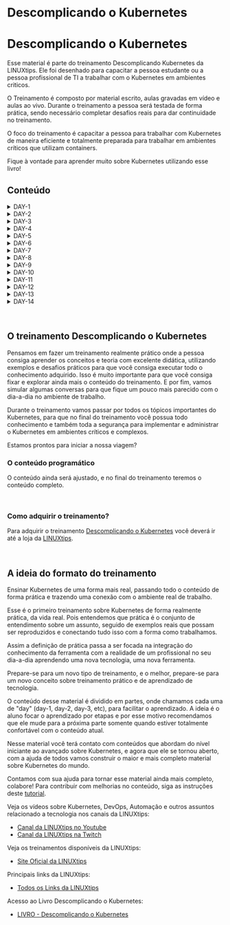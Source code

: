 # Descomplicando o Kubernetes

# Descomplicando o Kubernetes

Esse material é parte do treinamento Descomplicando Kubernetes da LINUXtips. Ele foi desenhado para capacitar a pessoa estudante ou a pessoa profissional de TI a trabalhar com o Kubernetes em ambientes criticos.

O Treinamento é composto por material escrito, aulas gravadas em vídeo e aulas ao vivo. Durante o treinamento a pessoa será testada de forma prática, sendo necessário completar desafios reais para dar continuidade no treinamento.

O foco do treinamento é capacitar a pessoa para trabalhar com Kubernetes de maneira eficiente e totalmente preparada para trabalhar em ambientes críticos que utilizam containers.

Fique à vontade para aprender muito sobre Kubernetes utilizando esse livro!

## Conteúdo

<details>
<summary>DAY-1</summary>

- [DAY-1](day-1/README.md#day-1)
  - [O quê preciso saber antes de começar?](day-1/README.md#o-quê-preciso-saber-antes-de-começar)
  - [Inicio da aula do Day-1](day-1/README.md#inicio-da-aula-do-day-1)
    - [Qual a distro GNU/Linux que devo usar?](day-1/README.md#qual-a-distro-gnu/linux-que-devo-usar?)
    - [Alguns sites que devemos visitar](day-1/README.md#alguns-sites-que-devemos-visitar)
    - [O Container Engine](day-1/README.md#o-container-engine)
    - [OCI - Open Container Initiative](day-1/README.md#oci---open-container-initiative)
    - [O Container Runtime](day-1/README.md#o-container-runtime)
    - [O que é o Kubernetes?](day-1/README.md#o-que-é-o-kubernetes?)
      - [Arquitetura do k8s](day-1/README.md#arquitetura-do-k8s)
    - [Instalando e customizando o Kubectl](day-1/README.md#instalando-e-customizando-o-kubectl)
      - [Instalação do Kubectl no GNU/Linux](day-1/README.md#instalação-do-kubectl-no-gnu/linux)
      - [Instalação do Kubectl no MacOS](day-1/README.md#instalação-do-kubectl-no-macos)
      - [Instalação do Kubectl no Windows](day-1/README.md#instalação-do-kubectl-no-windows)
      - [Customizando o kubectl](day-1/README.md#customizando-o-kubectl)
      - [Auto-complete do kubectl](day-1/README.md#auto-complete-do-kubectl)
      - [Criando um alias para o kubectl](day-1/README.md#criando-um-alias-para-o-kubectl)
    - [Criando um cluster Kubernetes](day-1/README.md#criando-um-cluster-kubernetes)
      - [Criando o cluster em sua máquina local](day-1/README.md#criando-o-cluster-em-sua-máquina-local)
        - [Minikube](day-1/README.md#minikube)
          - [Requisitos básicos para o Minikube](day-1/README.md#requisitos-básicos-para-o-minikube)
          - [Instalação do Minikube no GNU/Linux](day-1/README.md#instalação-do-minikube-no-gnu/linux)
          - [Instalação do Minikube no MacOS](day-1/README.md#instalação-do-minikube-no-macos)
          - [Instalação do Minikube no Microsoft Windows](day-1/README.md#instalação-do-minikube-no-microsoft-windows)
          - [Iniciando, parando e excluindo o Minikube](day-1/README.md#iniciando,-parando-e-excluindo-o-minikube)
          - [Ver detalhes sobre o cluster](day-1/README.md#ver-detalhes-sobre-o-cluster)
          - [Descobrindo o endereço do Minikube](day-1/README.md#descobrindo-o-endereço-do-minikube)
          - [Acessando a máquina do Minikube via SSH](day-1/README.md#acessando-a-máquina-do-minikube-via-ssh)
          - [Dashboard do Minikube](day-1/README.md#dashboard-do-minikube)
          - [Logs do Minikube](day-1/README.md#logs-do-minikube)
          - [Remover o cluster](day-1/README.md#remover-o-cluster)
        - [Kind](day-1/README.md#kind)
          - [Instalação no GNU/Linux](day-1/README.md#instalação-no-gnu/linux)
          - [Instalação no MacOS](day-1/README.md#instalação-no-macos)
          - [Instalação no Windows](day-1/README.md#instalação-no-windows)
          - [Instalação no Windows via Chocolatey](day-1/README.md#instalação-no-windows-via-chocolatey)
          - [Criando um cluster com o Kind](day-1/README.md#criando-um-cluster-com-o-kind)
          - [Criando um cluster com múltiplos nós locais com o Kind](day-1/README.md#criando-um-cluster-com-múltiplos-nós-locais-com-o-kind)
    - [Primeiros passos no k8s](day-1/README.md#primeiros-passos-no-k8s)
      - [Verificando os namespaces e pods](day-1/README.md#verificando-os-namespaces-e-pods)
      - [Executando nosso primeiro pod no k8s](day-1/README.md#executando-nosso-primeiro-pod-no-k8s)
      - [Expondo o pod e criando um Service](day-1/README.md#expondo-o-pod-e-criando-um-service)
    - [Limpando tudo e indo para casa](day-1/README.md#limpando-tudo-e-indo-para-casa)

</details>

<details>
<summary>DAY-2</summary>

- [DAY-2](day-2/README.md#day-2)
  - [O que iremos ver hoje?](day-2/README.md#o-que-iremos-ver-hoje)
    - [O que é um Pod?](o-que-e-um-pod?)
    - [Criando um Pod](day-2/README.md#criando-um-pod)
    - [Visualizando detalhes sobre os Pods](day-2/README.md#visualizando-detalhes-sobre-os-pods)
    - [Removendo um Pod](day-2/README.md#removendo-um-pod)
    - [Criando um Pod através de um arquivo YAML](day-2/README.md#criando-um-pod-atraves-de-um-arquivo-yaml)
    - [Visualizando os logs do Pod](day-2/README.md#visualizando-os-logs-do-pod)
    - [Criando um Pod com mais de um container](day-2/README.md#criando-um-pod-com-mais-de-um-container)
  - [Os comandos `attach` e `exec`](day-2/README.md#os-comandos-attach-e-exec)
  - [Criando um container com limites de memória e CPU](day-2/README.md#criando-um-container-com-limites-de-memoria-e-cpu)
  - [Adicionando um volume EmptyDir no Pod](day-2/README.md#adicionando-um-volume-emptydir-no-pod)

</details>

<details>
<summary>DAY-3</summary>

- [DAY-3](day-3/README.md#day-3)
  - [Inicio da aula do Day-3](day-3/README.md#inicio-da-aula-do-day-3)
  - [O que iremos ver hoje?](day-3/README.md#o-que-iremos-ver-hoje)
  - [O que é um Deployment?](day-3/README.md#o-que-é-um-deployment)
    - [Como criar um Deployment?](day-3/README.md#como-criar-um-deployment)
      - [O que cada parte do arquivo significa?](day-3/README.md#o-que-cada-parte-do-arquivo-significa)
    - [Como aplicar o Deployment?](day-3/README.md#como-aplicar-o-deployment)
    - [Como verificar os Pods que o Deployment está gerenciando?](day-3/README.md#como-verificar-os-pods-que-o-deployment-está-gerenciando)
    - [Como verificar o ReplicaSet que o Deployment está gerenciando?](day-3/README.md#como-verificar-o-replicaset-que-o-deployment-está-gerenciando)
    - [Como verificar os detalhes do Deployment?](day-3/README.md#como-verificar-os-detalhes-do-deployment)
    - [Como atualizar o Deployment?](day-3/README.md#como-atualizar-o-deployment)
    - [E qual é a estratégia de atualização padrão do Deployment?](day-3/README.md#e-qual-é-a-estratégia-de-atualização-padrão-do-deployment)
    - [As estratégias de atualização do Deployment](day-3/README.md#as-estratégias-de-atualização-do-deployment)
      - [Estratégia RollingUpdate](day-3/README.md#estratégia-rollingupdate)
      - [Estratégia Recreate](day-3/README.md#estratégia-recreate)
      - [Fazendo o rollback de uma atualização](day-3/README.md#fazendo-o-rollback-de-uma-atualização)
    - [Removendo um Deployment](day-3/README.md#removendo-um-deployment)
  - [Conclusão](day-3/README.md#conclusão)

</details>

<details>
<summary>DAY-4</summary>

- [DAY-4](day-4/README.md)
- [Inicio da aula do Day-4](day-4/README.md#inicio-da-aula-do-day-4)
- [O que iremos ver hoje?](day-4/README.md#o-que-iremos-ver-hoje)
  - [ReplicaSet](day-4/README.md#replicaset)
    - [O Deployment e o ReplicaSet](day-4/README.md#o-deployment-e-o-replicaset)
    - [Criando um ReplicaSet](day-4/README.md#criando-um-replicaset)
    - [Apagando o ReplicaSet](day-4/README.md#apagando-o-replicaset)
  - [O DaemonSet](day-4/README.md#o-daemonset)
    - [Criando um DaemonSet](day-4/README.md#criando-um-daemonset)
    - [Criando um DaemonSet utilizando o comando kubectl create](day-4/README.md#criando-um-daemonset-utilizando-o-comando-kubectl-create)
    - [Aumentando um node no cluster](day-4/README.md#aumentando-um-node-no-cluster)
    - [Removendo um DaemonSet](day-4/README.md#removendo-um-daemonset)
  - [As Probes do Kubernetes](day-4/README.md#as-probes-do-kubernetes)
    - [O que são as Probes?](day-4/README.md#o-que-sao-as-probes)
    - [Liveness Probe](day-4/README.md#liveness-probe)
    - [Readiness Probe](day-4/README.md#readiness-probe)
    - [Startup Probe](day-4/README.md#startup-probe)
  - [A sua lição de casa](day-4/README.md#a-sua-licao-de-casa)
- [Final do Day-4](day-4/README.md#final-do-day-4)

</details>

<details>
<summary>DAY-5</summary>

- [DAY-5](day-5/README.md#day-5)
- [Conteúdo do Day-5](day-5/README.md#conteúdo-do-day-5)
- [Inicio da aula do Day-5](day-5/README.md#inicio-da-aula-do-day-5)
  - [O que iremos ver hoje?](day-5/README.md#o-que-iremos-ver-hoje)
  - [Instalação de um cluster Kubernetes](day-5/README.md#instalação-de-um-cluster-kubernetes)
    - [O que é um cluster Kubernetes?](day-5/README.md#o-que-é-um-cluster-kubernetes)
    - [Formas de instalar o Kubernetes](day-5/README.md#formas-de-instalar-o-kubernetes)
    - [Criando um cluster Kubernetes com o kubeadm](day-5/README.md#criando-um-cluster-kubernetes-com-o-kubeadm)
      - [Instalando o kubeadm](day-5/README.md#instalando-o-kubeadm)
      - [Desativando o uso do swap no sistema](day-5/README.md#desativando-o-uso-do-swap-no-sistema)
      - [Carregando os módulos do kernel](day-5/README.md#carregando-os-módulos-do-kernel)
      - [Configurando parâmetros do sistema](day-5/README.md#configurando-parâmetros-do-sistema)
      - [Instalando os pacotes do Kubernetes](day-5/README.md#instalando-os-pacotes-do-kubernetes)
      - [Instalando o Docker e o containerd](day-5/README.md#instalando-o-docker-e-o-containerd)
      - [Configurando o containerd](day-5/README.md#configurando-o-containerd)
      - [Habilitando o serviço do kubelet](day-5/README.md#habilitando-o-serviço-do-kubelet)
      - [Configurando as portas](day-5/README.md#configurando-as-portas)
      - [Iniciando o cluster](day-5/README.md#iniciando-o-cluster)
      - [Entendendo o arquivo admin.conf](day-5/README.md#entendendo-o-arquivo-adminconf)
      - [Instalando o Weave Net](day-5/README.md#instalando-o-weave-net)
      - [O que é o CNI?](day-5/README.md#o-que-é-o-cni)
    - [Visualizando detalhes dos nodes](day-5/README.md#visualizando-detalhes-dos-nodes)
  - [A sua lição de casa](day-5/README.md#a-sua-lição-de-casa)
- [Final do Day-5](day-5/README.md#final-do-day-5)

</details>

<details>
<summary>DAY-6</summary>

- [DAY-6](day-6/README.md#day-6)
  - [Conteúdo do Day-6](day-6/README.md#conteúdo-do-day-6)
  - [Inicio da aula do Day-6](day-6/README.md#inicio-da-aula-do-day-6)
    - [O que iremos ver hoje?](day-6/README.md#o-que-iremos-ver-hoje)
      - [O que são volumes?](day-6/README.md#o-que-são-volumes)
        - [EmpytDir](day-6/README.md#empytdir)
        - [Storage Class](day-6/README.md#storage-class)
        - [PV - Persistent Volume](day-6/README.md#pv---persistent-volume)
        - [PVC - Persistent Volume Claim](day-6/README.md#pvc---persistent-volume-claim)
    - [A sua lição de casa](day-6/README.md#a-sua-lição-de-casa)
  - [Final do Day-6](day-6/README.md#final-do-day-6)

</details>

<details>
<summary>DAY-7</summary>

- [DAY-7](day-7/README.md#day-7)
- [Conteúdo do Day-7](day-7/README.md#conteúdo-do-day-7)
  - [O que iremos ver hoje?](day-7/README.md#o-que-iremos-ver-hoje)
    - [O que é um StatefulSet?](day-7/README.md#o-que-é-um-statefulset)
      - [Quando usar StatefulSets?](day-7/README.md#quando-usar-statefulsets)
      - [E como ele funciona?](day-7/README.md#e-como-ele-funciona)
      - [O StatefulSet e os volumes persistentes](day-7/README.md#o-statefulset-e-os-volumes-persistentes)
      - [O StatefulSet e o Headless Service](day-7/README.md#o-statefulset-e-o-headless-service)
      - [Criando um StatefulSet](day-7/README.md#criando-um-statefulset)
      - [Excluindo um StatefulSet](day-7/README.md#excluindo-um-statefulset)
      - [Excluindo um Headless Service](day-7/README.md#excluindo-um-headless-service)
      - [Excluindo um PVC](day-7/README.md#excluindo-um-pvc)
    - [Services](day-7/README.md#services)
      - [Tipos de Services](day-7/README.md#tipos-de-services)
      - [Como os Services funcionam](day-7/README.md#como-os-services-funcionam)
      - [Os Services e os Endpoints](day-7/README.md#os-services-e-os-endpoints)
      - [Criando um Service](day-7/README.md#criando-um-service)
        - [ClusterIP](day-7/README.md#clusterip)
        - [ClusterIP](day-7/README.md#clusterip-1)
        - [LoadBalancer](day-7/README.md#loadbalancer)
        - [ExternalName](day-7/README.md#externalname)
      - [Verificando os Services](day-7/README.md#verificando-os-services)
      - [Verificando os Endpoints](day-7/README.md#verificando-os-endpoints)
      - [Removendo um Service](day-7/README.md#removendo-um-service)
  - [A sua lição de casa](day-7/README.md#a-sua-lição-de-casa)
- [Final do Day-7](day-7/README.md#final-do-day-7)
</details>


<details>
<summary>DAY-8</summary>

- [Descomplicando o Kubernetes](day-8/README.md#descomplicando-o-kubernetes)
  - [DAY-8](day-8/README.md#day-8)
    - [Conteúdo do Day-8](day-8/README.md#conteúdo-do-day-8)
    - [O que iremos ver hoje?](day-8/README.md#o-que-iremos-ver-hoje)
      - [O que são Secrets?](day-8/README.md#o-que-são-secrets)
        - [Como os Secrets funcionam](day-8/README.md#como-os-secrets-funcionam)
        - [Tipos de Secrets](day-8/README.md#tipos-de-secrets)
        - [Antes de criar um Secret, o Base64](day-8/README.md#antes-de-criar-um-secret-o-base64)
        - [Criando nosso primeiro Secret](day-8/README.md#criando-nosso-primeiro-secret)
        - [Usando o nosso primeiro Secret](day-8/README.md#usando-o-nosso-primeiro-secret)
        - [Criando um Secret para armazenar credenciais Docker](day-8/README.md#criando-um-secret-para-armazenar-credenciais-docker)
        - [Criando um Secret TLS](day-8/README.md#criando-um-secret-tls)
      - [ConfigMaps](day-8/README.md#configmaps)
  - [Final do Day-8](day-8/README.md#final-do-day-8)
  - 
</details>

<details>
<summary>DAY-9</summary>

- [Descomplicando o Kubernetes](day-9/README.md#descomplicando-o-kubernetes)
  - [DAY-9: Descomplicando o Ingress no Kubernetes](day-9/README.md#day-9-descomplicando-o-ingress-no-kubernetes)
  - [Conteúdo do Day-9](day-9/README.md#conteúdo-do-day-9)
  - [O que iremos ver hoje?](day-9/README.md#o-que-iremos-ver-hoje)
    - [Conteúdo do Day-9](day-9/README.md#conteúdo-do-day-9-1)
- [O Que é o Ingress?](day-9/README.md#o-que-é-o-ingress)
  - [Teoria: O que é Ingress?](day-9/README.md#teoria-o-que-é-ingress)
  - [Prática: Mãos à Obra](day-9/README.md#prática-mãos-à-obra)
    - [Criando um Serviço Simples](day-9/README.md#criando-um-serviço-simples)
- [Seção 2: Componentes do Ingress](day-9/README.md#seção-2-componentes-do-ingress)
  - [Introdução](day-9/README.md#introdução)
  - [Teoria: Componentes Chave](day-9/README.md#teoria-componentes-chave)
    - [Ingress Controller](day-9/README.md#ingress-controller)
    - [Ingress Resources](day-9/README.md#ingress-resources)
    - [Annotations e Customizations](day-9/README.md#annotations-e-customizations)
  - [Prática: Montando o Quebra-Cabeça](day-9/README.md#prática-montando-o-quebra-cabeça)
    - [Instalando um Nginx Ingress Controller](day-9/README.md#instalando-um-nginx-ingress-controller)
      - [Instalando o Nginx Ingress Controller no Kind](day-9/README.md#instalando-o-nginx-ingress-controller-no-kind)
        - [Introdução](day-9/README.md#introdução-1)
        - [Criando o Cluster com Configurações Especiais](day-9/README.md#criando-o-cluster-com-configurações-especiais)
        - [Instalando um Ingress Controller](day-9/README.md#instalando-um-ingress-controller)
    - [Criando um Recurso de Ingress](day-9/README.md#criando-um-recurso-de-ingress)
    - [Annotations para Customização](day-9/README.md#annotations-para-customização)
- [Seção 3: Configurando Rotas](day-9/README.md#seção-3-configurando-rotas)
  - [Introdução](day-9/README.md#introdução-2)
  - [Teoria: O Que São Rotas?](day-9/README.md#teoria-o-que-são-rotas)
  - [Prática: Configurando Rotas Simples](day-9/README.md#prática-configurando-rotas-simples)
  - [Prática: Configurando Rotas Avançadas](day-9/README.md#prática-configurando-rotas-avançadas)

</details>

<details>
<summary>DAY-10</summary>

- [Descomplicando o Kubernetes](day-10/README.md#descomplicando-o-kubernetes)
  - [DAY-10: Descomplicando Ingress com TLS, Labels, Annotations e o Cert-manager](day-10/README.md#day-10-descomplicando-ingress-com-tls-labels-annotations-e-o-cert-manager)
    - [Conteúdo do Day-10](day-10/README.md#conteúdo-do-day-10)
        - [O que iremos ver hoje?](day-10/README.md#o-que-iremos-ver-hoje)
- [O que é o Cert-Manager?](day-10/README.md#o-que-é-o-cert-manager)
    - [Instalando e configurando o Cert-Manager](day-10/README.md#instalando-e-configurando-o-cert-manager)
    - [Configurando o Ingress para usar o Cert-Manager e ter o HTTPS](day-10/README.md#configurando-o-ingress-para-usar-o-cert-manager-e-ter-o-https)
- [O que são os Annotations e as Labels no Kubernetes?](day-10/README.md#o-que-são-os-annotations-e-as-labels-no-kubernetes)
    - [Explorando um pouco mais as Labels](day-10/README.md#explorando-um-pouco-mais-as-labels)
    - [Explorando as Annotations no Kubernetes](day-10/README.md#explorando-as-annotations-no-kubernetes)
    - [Adicionando Autenticação ao Ingress](day-10/README.md#adicionando-autenticação-ao-ingress)
    - [Configurando Affinity Cookie no Ingress](day-10/README.md#configurando-affinity-cookie-no-ingress)
    - [Configurando Upsream Hashing no Ingress](day-10/README.md#configurando-upsream-hashing-no-ingress)
    - [Canary Deployments com o Ingress no Kubernetes](day-10/README.md#canary-deployments-com-o-ingress-no-kubernetes)
    - [Limitando requisições as nossas aplicações com o Ingress](day-10/README.md#limitando-requisições-as-nossas-aplicações-com-o-ingress)
- [Final do Day-10](day-10/README.md#final-do-day-10)

</details>

<details>
<summary>DAY-11</summary>

- [Descomplicando o Kubernetes](day-11/README.md#descomplicando-o-kubernetes)
  - [DAY-11](day-11/README.md#day-11)
  - [Conteúdo do Day-11](day-11/README.md#conteúdo-do-day-11)
    - [Início da aula do Day-11](day-11/README.md#início-da-aula-do-day-11)
      - [O que iremos ver hoje?](day-11/README.md#o-que-iremos-ver-hoje)
      - [Introdução ao Horizontal Pod Autoscaler (HPA)](day-11/README.md#introdução-ao-horizontal-pod-autoscaler-hpa)
      - [Como o HPA Funciona?](day-11/README.md#como-o-hpa-funciona)
  - [Introdução ao Metrics Server](day-11/README.md#introdução-ao-metrics-server)
    - [Por que o Metrics Server é importante para o HPA?](day-11/README.md#por-que-o-metrics-server-é-importante-para-o-hpa)
    - [Instalando o Metrics Server](day-11/README.md#instalando-o-metrics-server)
      - [No Amazon EKS e na maioria dos clusters Kubernetes](day-11/README.md#no-amazon-eks-e-na-maioria-dos-clusters-kubernetes)
      - [No Minikube:](day-11/README.md#no-minikube)
      - [No KinD (Kubernetes in Docker):](day-11/README.md#no-kind-kubernetes-in-docker)
      - [Verificando a Instalação do Metrics Server](day-11/README.md#verificando-a-instalação-do-metrics-server)
      - [Obtendo Métricas](day-11/README.md#obtendo-métricas)
    - [Criando um HPA](day-11/README.md#criando-um-hpa)
    - [Exemplos Práticos com HPA](day-11/README.md#exemplos-práticos-com-hpa)
      - [Autoscaling com base na utilização de CPU](day-11/README.md#autoscaling-com-base-na-utilização-de-cpu)
      - [Autoscaling com base na utilização de Memória](day-11/README.md#autoscaling-com-base-na-utilização-de-memória)
      - [Configuração Avançada de HPA: Definindo Comportamento de Escalonamento](day-11/README.md#configuração-avançada-de-hpa-definindo-comportamento-de-escalonamento)
      - [ContainerResource](day-11/README.md#containerresource)
      - [Detalhes do Algoritmo de Escalonamento](day-11/README.md#detalhes-do-algoritmo-de-escalonamento)
      - [Configurações Avançadas e Uso Prático](day-11/README.md#configurações-avançadas-e-uso-prático)
      - [Integrando HPA com Prometheus para Métricas Customizadas](day-11/README.md#integrando-hpa-com-prometheus-para-métricas-customizadas)
    - [A sua lição de casa](day-11/README.md#a-sua-lição-de-casa)
    - [Final do Day-11](day-11/README.md#final-do-day-11)

</details>


<details>
<summary>DAY-12</summary>

- [Descomplicando o Kubernetes](day-12/README.md#descomplicando-o-kubernetes)
  - [DAY-12: Dominando Taints e Tolerations](day-12/README.md#day-12-dominando-taints-e-tolerations)
  - [Conteúdo do Day-12](day-12/README.md#conteúdo-do-day-12)
    - [Introdução](day-12/README.md#introdução)
    - [O que são Taints e Tolerations?](day-12/README.md#o-que-são-taints-e-tolerations)
    - [Por que usar Taints e Tolerations?](day-12/README.md#por-que-usar-taints-e-tolerations)
    - [Anatomia de um Taint](day-12/README.md#anatomia-de-um-taint)
    - [Anatomia de uma Toleration](day-12/README.md#anatomia-de-uma-toleration)
    - [Aplicando Taints](day-12/README.md#aplicando-taints)
    - [Configurando Tolerations](day-12/README.md#configurando-tolerations)
    - [Cenários de Uso](day-12/README.md#cenários-de-uso)
      - [Isolamento de Workloads](day-12/README.md#isolamento-de-workloads)
      - [Nodes especializados](day-12/README.md#nodes-especializados)
      - [Evacuação e Manutenção de Nodes](day-12/README.md#evacuação-e-manutenção-de-nodes)
    - [Combinando Taints e Tolerations com Affinity Rules](day-12/README.md#combinando-taints-e-tolerations-com-affinity-rules)
    - [Exemplos Práticos](day-12/README.md#exemplos-práticos)
      - [Exemplo 1: Isolamento de Workloads](day-12/README.md#exemplo-1-isolamento-de-workloads)
      - [Exemplo 2: Utilizando Hardware Especializado](day-12/README.md#exemplo-2-utilizando-hardware-especializado)
      - [Exemplo 3: Manutenção de Nodes](day-12/README.md#exemplo-3-manutenção-de-nodes)
    - [O que são Selectors?](day-12/README.md#o-que-são-selectors)
    - [Tipos de Selectors](day-12/README.md#tipos-de-selectors)
      - [Equality-based Selectors](day-12/README.md#equality-based-selectors)
      - [Set-based Selectors](day-12/README.md#set-based-selectors)
    - [Selectors em Ação](day-12/README.md#selectors-em-ação)
      - [Em Services](day-12/README.md#em-services)
      - [Em ReplicaSets](day-12/README.md#em-replicasets)
      - [Em Jobs e CronJobs](day-12/README.md#em-jobs-e-cronjobs)
    - [Selectors e Namespaces](day-12/README.md#selectors-e-namespaces)
    - [Cenários de Uso](day-12/README.md#cenários-de-uso-1)
      - [Roteamento de Tráfego](day-12/README.md#roteamento-de-tráfego)
      - [Scaling Horizontal](day-12/README.md#scaling-horizontal)
      - [Desastre e Recuperação](day-12/README.md#desastre-e-recuperação)
    - [Dicas e Armadilhas](day-12/README.md#dicas-e-armadilhas)
    - [Exemplos Práticos](day-12/README.md#exemplos-práticos-1)
      - [Exemplo 1: Selector em um Service](day-12/README.md#exemplo-1-selector-em-um-service)
      - [Exemplo 2: Selector em um ReplicaSet](day-12/README.md#exemplo-2-selector-em-um-replicaset)
      - [Exemplo 3: Selectors Avançados](day-12/README.md#exemplo-3-selectors-avançados)

</details>


<details>
<summary>DAY-13</summary>

- [Descomplicando o Kubernetes](day-13/README.md#descomplicando-o-kubernetes)
  - [DAY-13: Descomplicando Kyverno e as Policies no Kubernetes](day-13/README.md#day-13-descomplicando-kyverno-e-as-policies-no-kubernetes)
  - [Conteúdo do Day-13](day-13/README.md#conteúdo-do-day-13)
  - [O que iremos ver hoje?](day-13/README.md#o-que-iremos-ver-hoje)
  - [Inicio do Day-13](day-13/README.md#inicio-do-day-13)
    - [Introdução ao Kyverno](day-13/README.md#introdução-ao-kyverno)
    - [Instalando o Kyverno](day-13/README.md#instalando-o-kyverno)
      - [Utilizando Helm](day-13/README.md#utilizando-helm)
    - [Verificando a Instalação](day-13/README.md#verificando-a-instalação)
    - [Criando a nossa primeira Policy](day-13/README.md#criando-a-nossa-primeira-policy)
    - [Mais exemplos de Policies](day-13/README.md#mais-exemplos-de-policies)
      - [Exemplo de Política: Adicionar Label ao Namespace](day-13/README.md#exemplo-de-política-adicionar-label-ao-namespace)
        - [Detalhes da Política](day-13/README.md#detalhes-da-política)
        - [Arquivo de Política: `add-label-namespace.yaml`](day-13/README.md#arquivo-de-política-add-label-namespaceyaml)
        - [Utilização da Política](day-13/README.md#utilização-da-política)
      - [Exemplo de Política: Proibir Usuário Root](day-13/README.md#exemplo-de-política-proibir-usuário-root)
        - [Detalhes da Política](day-13/README.md#detalhes-da-política-1)
        - [Arquivo de Política: `disallow-root-user.yaml`](day-13/README.md#arquivo-de-política-disallow-root-useryaml)
        - [Implementação e Efeito](day-13/README.md#implementação-e-efeito)
      - [Exemplo de Política: Gerar ConfigMap para Namespace](day-13/README.md#exemplo-de-política-gerar-configmap-para-namespace)
        - [Detalhes da Política](day-13/README.md#detalhes-da-política-2)
        - [Arquivo de Política: `generate-configmap-for-namespace.yaml`](day-13/README.md#arquivo-de-política-generate-configmap-for-namespaceyaml)
        - [Implementação e Utilidade](day-13/README.md#implementação-e-utilidade)
      - [Exemplo de Política: Permitir Apenas Repositórios Confiáveis](day-13/README.md#exemplo-de-política-permitir-apenas-repositórios-confiáveis)
        - [Detalhes da Política](day-13/README.md#detalhes-da-política-3)
        - [Arquivo de Política: `registry-allowed.yaml`](day-13/README.md#arquivo-de-política-registry-allowedyaml)
        - [Implementação e Impacto](day-13/README.md#implementação-e-impacto)
        - [Exemplo de Política: Require Probes](day-13/README.md#exemplo-de-política-require-probes)
        - [Detalhes da Política](day-13/README.md#detalhes-da-política-4)
        - [Arquivo de Política: `require-probes.yaml`](day-13/README.md#arquivo-de-política-require-probesyaml)
        - [Implementação e Impacto](day-13/README.md#implementação-e-impacto-1)
      - [Exemplo de Política: Usando o Exclude](day-13/README.md#exemplo-de-política-usando-o-exclude)
        - [Detalhes da Política](day-13/README.md#detalhes-da-política-5)
        - [Arquivo de Política](day-13/README.md#arquivo-de-política)
        - [Implementação e Efeitos](day-13/README.md#implementação-e-efeitos)
    - [Conclusão](day-13/README.md#conclusão)
      - [Pontos-Chave Aprendidos](day-13/README.md#pontos-chave-aprendidos)

</details>


<details>
<summary>DAY-14</summary>

- [Descomplicando o Kubernetes](day-14/README.md#descomplicando-o-kubernetes)
  - [DAY-14: Descomplicando Network Policies no Kubernetes](day-14/README.md#day-14-descomplicando-network-policies-no-kubernetes)
  - [Conteúdo do Day-14](day-14/README.md#conteúdo-do-day-14)
  - [O que iremos ver hoje?](day-14/README.md#o-que-iremos-ver-hoje)
    - [O que são Network Policies?](day-14/README.md#o-que-são-network-policies)
      - [Para que Servem as Network Policies?](day-14/README.md#para-que-servem-as-network-policies)
      - [Conceitos Fundamentais: Ingress e Egress](day-14/README.md#conceitos-fundamentais-ingress-e-egress)
      - [Como Funcionam as Network Policies?](day-14/README.md#como-funcionam-as-network-policies)
      - [Ainda não é padrão](day-14/README.md#ainda-não-é-padrão)
      - [Criando um Cluster EKS com Network Policies](day-14/README.md#criando-um-cluster-eks-com-network-policies)
        - [Instalando o EKSCTL](day-14/README.md#instalando-o-eksctl)
        - [Instalando o AWS CLI](day-14/README.md#instalando-o-aws-cli)
        - [Criando o Cluster EKS](day-14/README.md#criando-o-cluster-eks)
        - [Instalando o AWS VPC CNI Plugin](day-14/README.md#instalando-o-aws-vpc-cni-plugin)
        - [Habilitando o Network Policy nas Configurações Avançadas do CNI](day-14/README.md#habilitando-o-network-policy-nas-configurações-avançadas-do-cni)
      - [Instalando o Nginx Ingress Controller](day-14/README.md#instalando-o-nginx-ingress-controller)
    - [Instalando um Nginx Ingress Controller](day-14/README.md#instalando-um-nginx-ingress-controller)
      - [Nossa Aplicação de Exemplo](day-14/README.md#nossa-aplicação-de-exemplo)
    - [Criando Regras de Network Policy](day-14/README.md#criando-regras-de-network-policy)
      - [Ingress](day-14/README.md#ingress)
      - [Egress](day-14/README.md#egress)
</details>

&nbsp;

## O treinamento Descomplicando o Kubernetes

Pensamos em fazer um treinamento realmente prático onde a pessoa consiga aprender os conceitos e teoria com excelente didática, utilizando exemplos e desafios práticos para que você consiga executar todo o conhecimento adquirido. Isso é muito importante para que você consiga fixar e explorar ainda mais o conteúdo do treinamento.
E por fim, vamos simular algumas conversas para que fique um pouco mais parecido com o dia-a-dia no ambiente de trabalho.

Durante o treinamento vamos passar por todos os tópicos importantes do Kubernetes, para que no final do treinamento você possua todo conhecimento e também toda a segurança para implementar e administrar o Kubernetes em ambientes críticos e complexos.

Estamos prontos para iniciar a nossa viagem?
&nbsp;

### O conteúdo programático

O conteúdo ainda será ajustado, e no final do treinamento teremos o conteúdo completo.

&nbsp;

### Como adquirir o treinamento?

Para adquirir o treinamento [Descomplicando o Kubernetes](https://www.linuxtips.io/) você deverá ir até a loja da [LINUXtips](https://www.linuxtips.io/).

&nbsp;

## A ideia do formato do treinamento

Ensinar Kubernetes de uma forma mais real, passando todo o conteúdo de forma prática e trazendo uma conexão com o ambiente real de trabalho.

Esse é o primeiro treinamento sobre Kubernetes de forma realmente prática, da vida real. Pois entendemos que prática é o conjunto de entendimento sobre um assunto, seguido de exemplos reais que possam ser reproduzidos e conectando tudo isso com a forma como trabalhamos.

Assim a definição de prática passa a ser focada na integração do conhecimento da ferramenta com a realidade de um profissional no seu dia-a-dia aprendendo uma nova tecnologia, uma nova ferramenta.

Prepare-se para um novo tipo de treinamento, e o melhor, prepare-se para um novo conceito sobre treinamento prático e de aprendizado de tecnologia.
&nbsp;

O conteúdo desse material é dividido em partes, onde chamamos cada uma de "day" (day-1, day-2, day-3, etc), para facilitar o aprendizado. A ideia é o aluno focar o aprendizado por etapas e por esse motivo recomendamos que ele mude para a próxima parte somente quando estiver totalmente confortável com o conteúdo atual.

Nesse material você terá contato com conteúdos que abordam do nível iniciante ao avançado sobre Kubernetes, e agora que ele se tornou aberto, com a ajuda de todos vamos construir o maior e mais completo material sobre Kubernetes do mundo.

Contamos com sua ajuda para tornar esse material ainda mais completo, colabore! Para contribuir com melhorias no conteúdo, siga as instruções deste [tutorial](CONTRIBUTING.md).

Veja os vídeos sobre Kubernetes, DevOps, Automação e outros assuntos relacionado a tecnologia nos canais da LINUXtips:

* [Canal da LINUXtips no Youtube](https://www.youtube.com/LINUXtips)
* [Canal da LINUXtips na Twitch](https://www.twitch.com/LINUXtips)

Veja os treinamentos disponíveis da LINUXtips:

* [Site Oficial da LINUXtips](https://linuxtips.io/)


Principais links da LINUXtips:

* [Todos os Links da LINUXtips](https://linktr.ee/LINUXtips)


Acesso ao Livro Descomplicando o Kubernetes:  
- [LIVRO - Descomplicando o Kubernetes](SUMMARY.md)